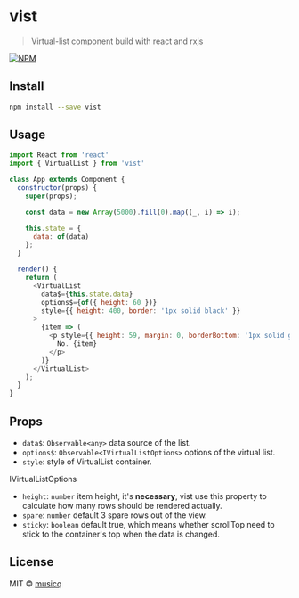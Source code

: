 # vist

> Virtual-list component build with react and rxjs

[![NPM](https://img.shields.io/npm/v/vist.svg)](https://www.npmjs.com/package/vist)

## Install

```bash
npm install --save vist
```

## Usage

```javascript
import React from 'react'
import { VirtualList } from 'vist'

class App extends Component {
  constructor(props) {
    super(props);

    const data = new Array(5000).fill(0).map((_, i) => i);

    this.state = {
      data: of(data)
    };
  }

  render() {
    return (
      <VirtualList
        data$={this.state.data}
        options$={of({ height: 60 })}
        style={{ height: 400, border: '1px solid black' }}
      >
        {item => (
          <p style={{ height: 59, margin: 0, borderBottom: '1px solid green' }}>
            No. {item}
          </p>
        )}
      </VirtualList>
    );
  }
}
```

## Props

* `data$`: `Observable<any>` data source of the list.
* `options$`: `Observable<IVirtualListOptions>` options of the virtual list.
* `style`: style of VirtualList container.

IVirtualListOptions

* `height`: `number` item height, it's **necessary**, vist use this property to calculate how many rows should be rendered actually.
* `spare`: `number` default 3 spare rows out of the view.
* `sticky`: `boolean` default true, which means whether scrollTop need to stick to the container's top when the data is changed.

## License

MIT © [musicq](https://github.com/musicq)
